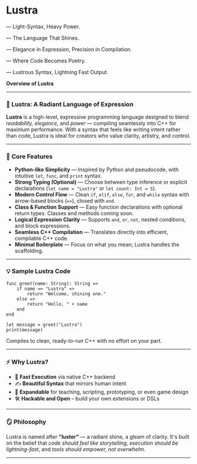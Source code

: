 # Lustra

 — Light-Syntax, Heavy Power.

 — The Language That Shines.

 — Elegance in Expression, Precision in Compilation.

 — Where Code Becomes Poetry.

 — Lustrous Syntax, Lightning Fast Output.


**Overview of Lustra**

---

### 🌟 **Lustra: A Radiant Language of Expression**

**Lustra** is a high-level, expressive programming language designed to blend *readability, elegance,* and *power* — compiling seamlessly into C++ for maximum performance. With a syntax that feels like writing intent rather than code, Lustra is ideal for creators who value clarity, artistry, and control.

---

### 🔧 **Core Features**

- **Python-like Simplicity** — Inspired by Python and pseudocode, with intuitive `let`, `func`, and `print` syntax.
- **Strong Typing (Optional)** — Choose between type inference or explicit declarations (`let name = "Lustra"` or `let count: Int = 5`).
- **Modern Control Flow** — Clean `if`, `elif`, `else`, `for`, and `while` syntax with arrow-based blocks (`=>`), closed with `end`.
- **Class & Function Support** — Easy function declarations with optional return types. Classes and methods coming soon.
- **Logical Expression Clarity** — Supports `and`, `or`, `not`, nested conditions, and block expressions.
- **Seamless C++ Compilation** — Translates directly into efficient, compilable C++ code.
- **Minimal Boilerplate** — Focus on what you mean; Lustra handles the scaffolding.

---

### 💡 **Sample Lustra Code**

```lustra
func greet(name: String): String =>
    if name == "Lustra" =>
        return "Welcome, shining one."
    else =>
        return "Hello, " + name
    end
end

let message = greet("Lustra")
print(message)
```

Compiles to clean, ready-to-run C++ with no effort on your part.

---

### ⚡ **Why Lustra?**

- 🚀 **Fast Execution** via native C++ backend  
- ✍️ **Beautiful Syntax** that mirrors human intent  
- 🌈 **Expandable** for teaching, scripting, prototyping, or even game design  
- 🛠️ **Hackable and Open** – build your own extensions or DSLs  

---


### 🪞 **Philosophy**

Lustra is named after **"luster"** — a radiant shine, a gleam of clarity. It's built on the belief that *code should feel like storytelling*, *execution should be lightning-fast*, and *tools should empower, not overwhelm*.

---
